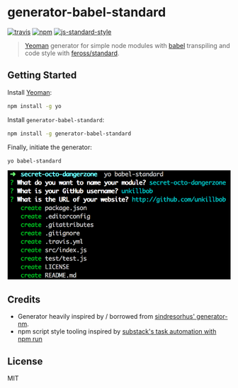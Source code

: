 # generator-babel-standard
[![travis][travis-image]][travis-url]
[![npm][npm-image]][npm-url]
[![js-standard-style][standard-style-image]][standard-style-url]

[travis-image]: https://img.shields.io/travis/unkillbob/generator-babel-standard.svg?style=flat
[travis-url]: https://travis-ci.org/unkillbob/generator-babel-standard
[npm-image]: https://img.shields.io/npm/v/generator-babel-standard.svg?style=flat
[npm-url]: https://npmjs.org/package/generator-babel-standard
[standard-style-image]: https://img.shields.io/badge/code%20style-standard-brightgreen.svg?style=flat
[standard-style-url]: https://github.com/feross/standard

> [Yeoman](http://yeoman.io) generator for simple node modules with [babel](https://github.com/babel/babel) transpiling and code style with [feross/standard](https://github.com/feross/standard).

## Getting Started

Install [Yeoman](http://yeoman.io):

```bash
npm install -g yo
```

Install `generator-babel-standard`:

```bash
npm install -g generator-babel-standard
```

Finally, initiate the generator:

```bash
yo babel-standard
```

![](screenshot.png)

## Credits

- Generator heavily inspired by / borrowed from [sindresorhus' generator-nm](https://github.com/sindresorhus/generator-nm).
- npm script style tooling inspired by [substack's task automation with npm run](http://substack.net/task_automation_with_npm_run)

## License

MIT
